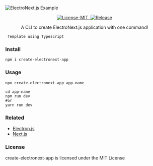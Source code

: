 
![ElectroNext.js Example](https://electronextjs.github.io/create-electronext-app/public/preview.png)
<p align="center">
<a href="#details">
<img src="https://img.shields.io/badge/License-MIT-319046?" alt="License-MIT"/>&nbsp;&nbsp;<img src="https://img.shields.io/badge/npm-v1.0.2-319046" alt="Release"/></a>

</p>
<p align="center">A CLI to create ElectroNext.js application with one command!</p>

` Template using Typescript`
### Install
```
npm i create-electronext-app
```
### Usage

```
npx create-electronext-app app-name
```

```
cd app-name
npm run dev
#or
yarn run dev
```

### Related
- [Electron.js](https://www.electronjs.org)
- [Next.js](https://nextjs.org)
### License
create-electronext-app is licensed under the MIT License
